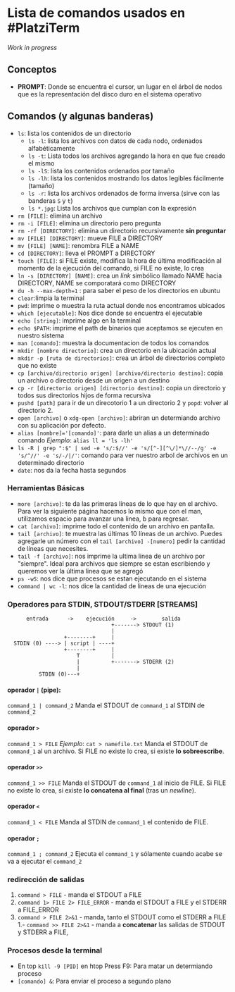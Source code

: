# Lista de comandos usados en #PlatziTerm

_Work in progress_

## Conceptos
- **PROMPT**: Donde se encuentra el cursor, un lugar en el árbol de nodos que es la representación del disco duro en el sistema operativo

## Comandos (y algunas banderas)

- `ls`: lista los contenidos de un directorio
  - `ls -l`: lista los archivos con datos de cada nodo, ordenados alfabéticamente
  - `ls -t`: Lista todos los archivos agregando la hora en que fue creado el mismo
  - `ls -lS`: lista los contenidos ordenados por tamaño
  - `ls -lh`: lista los contenidos mostrando los datos legibles fácilmente (tamaño)
  - `ls -r`: lista los archivos ordenados de forma inversa (sirve con las banderas `S` y `t`)
  - `ls *.jpg`: Lista los archivos que cumplan con la expresión
- `rm [FILE]`: elimina un archivo
- `rm -i [FILE]`: elimina un directorio pero pregunta
- `rm -rf [DIRECTORY]`: elimina un directorio recursivamente **sin preguntar**
- `mv [FILE] [DIRECTORY]`: mueve FILE a DIRECTORY
- `mv [FILE] [NAME]`: renombra FILE a NAME
- `cd [DIRECTORY]`: lleva el PROMPT a DIRECTORY
- `touch [FILE]`: si FILE existe, modifica la hora de última modificación al momento de la ejecución del comando, si FILE no existe, lo crea
- `ln -s [DIRECTORY] [NAME]`: crea un _link_ simbólico llamado NAME hacia DIRECTORY, NAME se comporatará como DIRECTORY
- `du -h --max-depth=1` : para saber el peso de los directorios en ubuntu
- `clear`:limpia la terminal
- `pwd`: imprime o muestra la ruta actual donde nos encontramos ubicados
- `which [ejecutable]`: Nos dice donde se encuentra el ejecutable
- `echo [string]`: imprime algo en la terminal
- `echo $PATH`: imprime el path de binarios que aceptamos se ejecuten en nuestro sistema
- `man [comando]`: muestra la documentacion de todos los comandos
- `mkdir [nombre directorio]`: crea un directorio en la ubicación actual
- `mkdir -p [ruta de directorios]`: crea un árbol de directorios completo que no existe
- `cp [archivo/directorio origen] [archivo/directorio destino]`: copia un archivo o directorio desde un origen a un destino
- `cp -r [directorio origen] [directorio destino]`: copia un directorio y todos sus directorios hijos de forma recursiva
- `pushd [path]` para ir de un direcotorio 1 a un directorio 2 y `popd`: volver al directorio 2.
- `open [archivo]` o `xdg-open [archivo]`: abriran un determiando archivo con su aplicación por defecto.
- `alias [nombre]='[comando]'`: para darle un alias a un determinado comando _Ejemplo_: `alias ll = 'ls -lh'`
- `ls -R | grep ":$" | sed -e 's/:$//' -e 's/[^-][^\/]*\//--/g' -e  's/^//' -e 's/-/|/'`: comando para ver nuestro arbol de archivos en un determinado directorio
- `date`: nos da la fecha hasta segundos
### Herramientas Básicas

- `more [archivo]`: te da las primeras líneas de lo que hay en el archivo. Para ver la siguiente página hacemos lo mismo que con el man, utilizamos espacio para avanzar una linea, b para regresar.
- `cat [archivo]`: imprime todo el contenido de un archivo en pantalla.
- `tail [archivo]`: te muestra las últimas 10 líneas de un archivo. Puedes agregarle un número con el `tail [archivo] -[numero]` pedir la cantidad de líneas que necesites.
- `tail -f [archivo]`: nos imprime la ultima linea de un archivo por "siempre". Ideal para archivos que siempre se estan escribiendo y queremos ver la última linea que se agregó
- `ps -wS`: nos dice que procesos se estan ejecutando en el sistema
- `command | wc -l`: nos dice la cantidad de lineas de una ejecución

### Operadores para STDIN, STDOUT/STDERR [STREAMS]
`````
      entrada      ->    ejecución     ->        salida
                                 +-------> STDOUT (1)
                                 |
                  +--------+     |
  STDIN (0) ----> | script | ----+
                  +--------+     |
                      T          |
                      |          +-------> STDERR (2)
                      |
          STDIN (0)---+
`````

#### operador `|` (pipe):
`command_1 | command_2`
Manda el STDOUT de `command_1` al STDIN de `command_2`

#### operador `>`
`command_1 > FILE`
_Ejemplo_: `cat > namefile.txt`
Manda el STDOUT de `command_1` al un archivo. Si FILE no existe lo crea, si existe **lo sobreescribe**.

#### operador `>>`
`command_1 >> FILE`
Manda el STDOUT de `command_1` al inicio de FILE. Si FILE no existe lo crea, si existe **lo concatena al final** (tras un _newline_).

#### operador `<`
`command_1 < FILE`
Manda al STDIN de `command_1` el contenido de FILE.

#### operador `;`
`command_1 ; command_2`
Ejecuta el `command_1` y sólamente cuando acabe se va a ejecutar el `command_2`

### redirección de salidas
1. `command > FILE` - manda el STDOUT a FILE
1. `command 1> FILE 2> FILE_ERROR` - manda el STDOUT a FILE y el STDERR a FILE_ERROR
1. `command > FILE 2>&1` - manda, tanto el STDOUT como el STDERR a FILE
1.- `command >> FILE 2>&1` - manda a **concatenar** las salidas de STDOUT y STDERR a FILE,

### Procesos desde la terminal
- En top `kill -9 [PID]` en htop Press F9: Para matar un determiando proceso
- `[comando] &`: Para enviar el proceso a segundo plano
